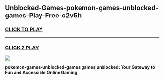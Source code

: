 
## Unblocked-Games-pokemon-games-unblocked-games-Play-Free-c2v5h
<h3>
<a href="https://premium76.site?title=pokemon-games-unblocked-games&ref=10A">CLICK TO PLAY</a></h3>
<hr>

<h3>
<a href="https://premium76.site?title=pokemon-games-unblocked-games&ref=10A">CLICK 2 PLAY</a>
  
</h3>

<a href="https://premium76.site?title=pokemon-games-unblocked-games&ref=10A"><img src="https://clearcache.store/games.png"></a>


**pokemon-games-unblocked-games games unblocked: Your Gateway to Fun and Accessible Online Gaming**
